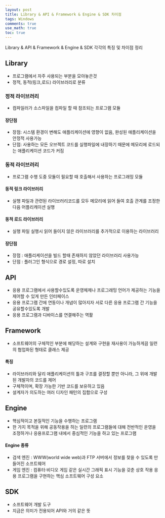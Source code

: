 ```yaml
---
layout: post
title: Library & API & Framework & Engine & SDK 차이점
tags: Windows
comments: true
use_math: true
toc: true
---
```


Library & API & Framework & Engine & SDK 각각의 특징 및 차이점 정리

## Library
- 프로그램에서 자주 사용되는 부분을 모아놓은것
- 정적, 동적(링크,로드) 라이브러리로 분류

### 정적 라이브러리
- 컴파일러가 소스파일을 컴파일 할 때 참조되는 프로그램 모듈

#### 장단점
- 장점: 시스템 환경이 변해도 애플리케이션에 영향이 없음, 완성된 애플리케이션을 안정적 사용가능
- 단점: 사용하는 모든 오브젝트 코드를 실행파일에 내장하기 때문에 메모리에 로드되는 애플리케이션 코드가 커짐

### 동적 라이브러리
- 프로그램 수행 도중 모듈이 필요할 때 호출해서 사용하는 프로그래밍 모듈

#### 동적 링크 라이브러리
- 실행 파일과 관련된 라이브러리코드를 모두 메모리에 읽어 들여 호출 관계를 조정한다음 어플리캐이션 실행

#### 동적 로드 라이브러리
- 실행 파일 실행시 읽어 들이지 않은 라이브러리를 추가적으로 이용하는 라이브러리

#### 장단점
- 장점 : 애플리케이션을 빌드 할때 존재하지 않았던 라이브러리 사용가능
- 단점 : 플러그인 형식으로 경로 설정, 따로 설치

## API
- 응용 프로그램에서 사용할수있도록 운영체제나 프로그래밍 언어가 제공하는 기능을 제어할 수 있게 만든 인터페이스
- 응용 프로그램 간에 연동이나 개념이 많아지자 서로 다른 응용 프로그램 간 기능을 공유할수있도록 개발
- 응용 프로그램과 디바이스를 연결해주는 역활


## Framework
- 소프트웨어의 구체적인 부분에 해당하는 설계와 구현을 재사용이 가능하게끔 일련의 협업화된 형태로 클래스 제공

#### 특징
- 라이브러리와 달리 애플리케이션의 틀과 구조를 결정할 뿐만 아니라, 그 위에 개발된 개발자의 코드를 제어
- 구체적이며, 확장 가능한 기반 코드를 보유하고 있음
- 설계자가 의도하는 여러 디자인 패턴의 집합으로 구성

## Engine
- 핵심적이고 본질적인 기능을 수행하는 프로그램
- 한 가지 목적을 위해 공동작용을 하는 일련의 프로그램들에 대해 전반적인 운영을 조정하거나 응용프로그램 내에서 중심적인 기능을 하고 있는 프로그램

#### Engine 종류
- 검색 엔진 : WWW(world wide web)과 FTP 서버에서 정보를 찾을 수 있도록 만들어진 소프트웨어
- 게임 엔진 : 컴퓨터·비디오 게임 같은 실시간 그래픽 표시 기능을 갖춘 상호 작용 응용 프로그램을 구현하는 핵심 소프트웨어 구성 요소


## SDK
- 소프트웨어 개발 도구
- 지금은 의미가 전용되어 API와 거의 같은 뜻



 
